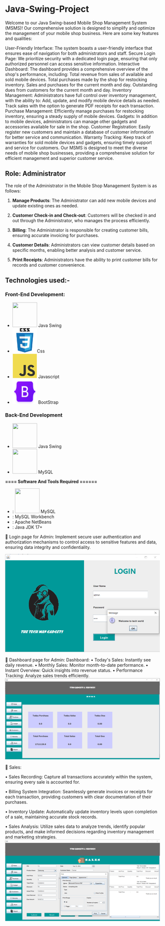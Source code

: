 # Java-Swing-Project
Welcome to our Java Swing-based Mobile Shop Management System (MSMS)! Our comprehensive solution is designed to simplify and optimize the management of your mobile shop business. Here are some key features and qualities:

User-Friendly Interface: The system boasts a user-friendly interface that ensures ease of navigation for both administrators and staff.
Secure Login Page: We prioritize security with a dedicated login page, ensuring that only authorized personnel can access sensitive information.
Interactive Dashboard: The dashboard provides a comprehensive overview of the shop's performance, including:
Total revenue from sales of available and sold mobile devices.
Total purchases made by the shop for restocking inventory.
Sales and purchases for the current month and day.
Outstanding dues from customers for the current month and day.
Inventory Management: Administrators have full control over inventory management, with the ability to:
Add, update, and modify mobile device details as needed.
Track sales with the option to generate PDF receipts for each transaction.
Purchase Management: Efficiently manage purchases for restocking inventory, ensuring a steady supply of mobile devices.
Gadgets: In addition to mobile devices, administrators can manage other gadgets and accessories available for sale in the shop.
Customer Registration: Easily register new customers and maintain a database of customer information for better service and communication.
Warranty Tracking: Keep track of warranties for sold mobile devices and gadgets, ensuring timely support and service for customers.
Our MSMS is designed to meet the diverse needs of mobile shop businesses, providing a comprehensive solution for efficient management and superior customer service.

## Role: Administrator

The role of the Administrator in the Mobile Shop Management System is as follows:

1. **Manage Products**: The Administrator can add new mobile devices and update existing ones as needed.

2. **Customer Check-in and Check-out**: Customers will be checked in and out through the Administrator, who manages the process efficiently.

3. **Billing**: The Administrator is responsible for creating customer bills, ensuring accurate invoicing for purchases.

4. **Customer Details**: Administrators can view customer details based on specific months, enabling better analysis and customer service.

5. **Print Receipts**: Administrators have the ability to print customer bills for records and customer convenience.

## Technologies used:-
### Front-End Development:
-  [<img src="Screenshot/Swing.png" width="80" height="80">](https://docs.oracle.com/javase/tutorial/uiswing/) Java Swing
-  [<img src="https://github.com/fatemazohor/fatemazohor/blob/main/svg/css3.svg" width="80" height="80">](https://github.com/fatemazohor)Css
-  [<img src="https://github.com/fatemazohor/fatemazohor/blob/main/svg/javascript.svg" width="80" height="80">](https://github.com/fatemazohor) Javascript
- [<img src="https://github.com/fatemazohor/fatemazohor/blob/main/svg/bootstrap-logo-shadow.png" width="80" height="80">](https://github.com/fatemazohor) BootStrap
### Back-End Development
-  [<img src="Screenshot/Swing.png" width="80" height="80">](https://github.com/fatemazohor) Java Swing
-  [<img src="Screenshot/mysql.png" width="80" height="80">](https://github.com/fatemazohor) MySQL

**==== Software And Tools Required ======**
- :  [<img src="Screenshot/mysql.png" width="80" height="80">](https://github.com/fatemazohor) MySQL
- :  MySQL Workbench
- :  Apache NetBeans
- : Java JDK 17+
  
:pushpin: Login page for Admin:
Implement secure user authentication and authorization mechanisms to control access to sensitive features and data, ensuring data integrity and confidentiality.

![ Login page](https://github.com/aatushar/Java-Swing-Project/blob/main/Asset/login%201.PNG)


:pushpin: Dashboard page for Admin:
Dashboard:
• Today's Sales: Instantly see daily revenue.
• Monthly Sales: Monitor month-to-date performance.
• Instant Overview: Quick insights into revenue status.
• Performance Tracking: Analyze sales trends efficiently.
![ Home page](https://github.com/aatushar/Java-Swing-Project/blob/main/Asset/home%202.PNG)

:pushpin: Sales:

• Sales Recording: Capture all transactions accurately within the system, ensuring every sale is accounted for.

• Billing System Integration: Seamlessly generate invoices or receipts for each transaction, providing customers with clear documentation of their purchases.

• Inventory Update: Automatically update inventory levels upon completion of a sale, maintaining accurate stock records.

• Sales Analysis: Utilize sales data to analyze trends, identify popular products, and make informed decisions regarding inventory management and marketing strategies.
![ Sales page](https://github.com/aatushar/Java-Swing-Project/blob/main/Asset/Sales.PNG)

